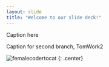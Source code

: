 ```yaml
---
layout: slide
title: "Welcome to our slide deck!"
---
```


Caption here

Caption for second branch, TomWork2

![femalecodertocat](https://octodex.github.com/images/femalecodertocat.png)
{: .center}

